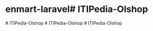 # enmart-laravel#   I T I P e d i a - O l s h o p  
 #   I T I P e d i a - O l s h o p  
 #   I T I P e d i a - O l s h o p  
 #   I T I P e d i a - O l s h o p  
 